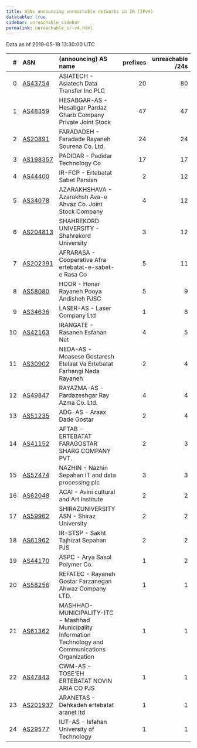 ```yaml
---
title: ASNs announcing unreachable networks in IR (IPv4)
datatable: true
sidebar: unreachable_sidebar
permalink: unreachable_ir-v4.html
---
```


Data as of 2019-05-19 13:30:00 UTC


<div class="datatable-begin"></div>

|   # | ASN                                      | (announcing) AS name                                                                                   |   prefixes |   unreachable /24s |
|----:|:-----------------------------------------|:-------------------------------------------------------------------------------------------------------|-----------:|-------------------:|
|   0 | [AS43754](unreachable_AS43754-v4.html)   | ASIATECH - Asiatech Data Transfer Inc PLC                                                              |         20 |                 80 |
|   1 | [AS48359](unreachable_AS48359-v4.html)   | HESABGAR-AS - Hesabgar Pardaz Gharb Company Private Joint Stock                                        |         47 |                 47 |
|   2 | [AS20891](unreachable_AS20891-v4.html)   | FARADADEH - Faradade Rayaneh Sourena Co. Ltd.                                                          |         24 |                 24 |
|   3 | [AS198357](unreachable_AS198357-v4.html) | PADIDAR - Padidar Technology Co                                                                        |         17 |                 17 |
|   4 | [AS44400](unreachable_AS44400-v4.html)   | IR-FCP - Ertebatat Sabet Parsian                                                                       |          2 |                 12 |
|   5 | [AS34078](unreachable_AS34078-v4.html)   | AZARAKHSHAVA - Azarakhsh Ava-e Ahvaz Co. Joint Stock Company                                           |          4 |                 12 |
|   6 | [AS204813](unreachable_AS204813-v4.html) | SHAHREKORD UNIVERSITY - Shahrekord University                                                          |          3 |                 12 |
|   7 | [AS202391](unreachable_AS202391-v4.html) | AFRARASA - Cooperative Afra ertebatat-e-sabet-e Rasa Co                                                |          5 |                 11 |
|   8 | [AS58080](unreachable_AS58080-v4.html)   | HOOR - Honar Rayaneh Pooya Andisheh PJSC                                                               |          5 |                  9 |
|   9 | [AS34636](unreachable_AS34636-v4.html)   | LASER-AS - Laser Company Ltd                                                                           |          1 |                  8 |
|  10 | [AS42163](unreachable_AS42163-v4.html)   | IRANGATE - Rasaneh Esfahan Net                                                                         |          4 |                  5 |
|  11 | [AS30902](unreachable_AS30902-v4.html)   | NEDA-AS - Moasese Gostaresh Etelaat Va Ertebatat Farhangi Neda Rayaneh                                 |          2 |                  4 |
|  12 | [AS49847](unreachable_AS49847-v4.html)   | RAYAZMA-AS - Pardazeshgar Ray Azma Co. Ltd.                                                            |          4 |                  4 |
|  13 | [AS51235](unreachable_AS51235-v4.html)   | ADG-AS - Araax Dade Gostar                                                                             |          2 |                  4 |
|  14 | [AS41152](unreachable_AS41152-v4.html)   | AFTAB - ERTEBATAT FARAGOSTAR SHARG COMPANY PVT.                                                        |          2 |                  3 |
|  15 | [AS57474](unreachable_AS57474-v4.html)   | NAZHIN - Nazhin Sepahan IT and data processing plc                                                     |          3 |                  3 |
|  16 | [AS62048](unreachable_AS62048-v4.html)   | ACAI - Avini cultural and Art Institute                                                                |          2 |                  2 |
|  17 | [AS59962](unreachable_AS59962-v4.html)   | SHIRAZUNIVERSITY ASN - Shiraz University                                                               |          2 |                  2 |
|  18 | [AS61962](unreachable_AS61962-v4.html)   | IR-STSP - Sakht Tajhizat Sepahan PJS                                                                   |          2 |                  2 |
|  19 | [AS44170](unreachable_AS44170-v4.html)   | ASPC - Arya Sasol Polymer Co.                                                                          |          1 |                  2 |
|  20 | [AS58256](unreachable_AS58256-v4.html)   | REFATEC - Rayaneh Gostar Farzanegan Ahwaz Company LTD.                                                 |          1 |                  1 |
|  21 | [AS61362](unreachable_AS61362-v4.html)   | MASHHAD-MUNICIPALITY-ITC - Mashhad Municipality Information Technology and Communications Organization |          1 |                  1 |
|  22 | [AS47843](unreachable_AS47843-v4.html)   | CWM-AS - TOSE'EH ERTEBATAT NOVIN ARIA CO PJS                                                           |          1 |                  1 |
|  23 | [AS201937](unreachable_AS201937-v4.html) | ARANETAS - Dehkadeh ertebatat aranet ltd                                                               |          1 |                  1 |
|  24 | [AS29577](unreachable_AS29577-v4.html)   | IUT-AS - Isfahan University of Technology                                                              |          1 |                  1 |

<div class="datatable-end"></div>